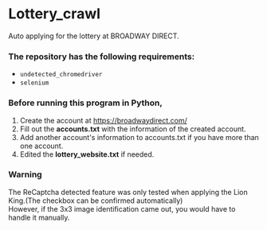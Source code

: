 # Lottery_crawl
Auto applying for the lottery at BROADWAY DIRECT.


### The repository has the following requirements:

 - `undetected_chromedriver`
 - `selenium`


### Before running this program in Python, 
1. Create the account at https://broadwaydirect.com/
2. Fill out the **accounts.txt** with the information of the created account.
3. Add another account's information to accounts.txt if you have more than one account.
4. Edited the **lottery_website.txt** if needed.

### Warning
The ReCaptcha detected feature was only tested when applying the Lion King.(The checkbox can be confirmed automatically)\
However, if the 3x3  image identification came out, you would have to handle it manually.


